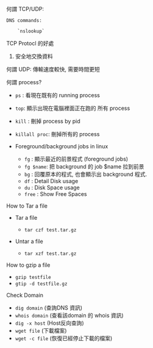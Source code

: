 何謂 TCP/UDP:

	DNS commands:
		
		`nslookup`
	
TCP Protocl 的好處
1. 安全地交換資料

何謂 UDP:
傳輸速度較快, 需要時間更短

何謂 process?

* `ps` : 看現在既有的 running process
* `top`: 顯示出現在電腦裡面正在跑的 所有 process
* `kill` : 刪掉 process by pid
* `killall proc`: 刪掉所有的 process

* Foreground/background jobs in linux
    * `fg` : 顯示最近的前景程式 (foreground jobs)
    * `fg $name`: 把 background 的 job $name 拉到前景 
    * `bg` : 回覆原本的程式, 也會顯示出 background 程式.
    * `df` : Detail Disk usage
    * `du` : Disk Space usage 
    * `free` : Show Free Spaces

How to Tar a file

* Tar a file
    * `tar czf test.tar.gz`

* Untar a file
	* `tar xzf test.tar.gz`

How to gzip a file
* `gzip testfile`
* `gtip -d testfile.gz`

Check Domain
* `dig domain` (查詢DNS 資訊)
* `whois domain` (查看該domain 的 whois 資訊)
* `dig -x host` (Host反向查詢)
* `wget file` (下載檔案)
* `wget -c file` (恢復已經停止下載的檔案)


